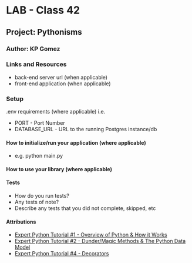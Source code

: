 # LAB - Class 42
## Project: Pythonisms
### Author: KP Gomez
### Links and Resources
- back-end server url (when applicable)
- front-end application (when applicable)

### Setup
.env requirements (where applicable)
i.e.

- PORT - Port Number
- DATABASE_URL - URL to the running Postgres instance/db

#### How to initialize/run your application (where applicable)
- e.g. python main.py

#### How to use your library (where applicable)

#### Tests
- How do you run tests?
- Any tests of note?
- Describe any tests that you did not complete, skipped, etc

#### Attributions
- [Expert Python Tutorial #1 - Overview of Python & How it Works](https://www.youtube.com/watch?v=mclfteWlT2Q&list=PLzMcBGfZo4-kwmIcMDdXSuy_wSqtU-xDP&index=1)
- [Expert Python Tutorial #2 - Dunder/Magic Methods & The Python Data Model](https://www.youtube.com/watch?v=z11P9sojHuM&list=PLzMcBGfZo4-kwmIcMDdXSuy_wSqtU-xDP&index=2)
- [Expert Python Tutorial #4 - Decorators](https://www.youtube.com/watch?v=tfCz563ebsU&list=PLzMcBGfZo4-kwmIcMDdXSuy_wSqtU-xDP&index=4)